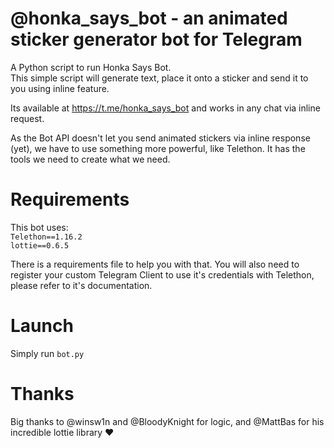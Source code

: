 # @honka_says_bot - an animated sticker generator bot for Telegram

A Python script to run Honka Says Bot.  
This simple script will generate text, place it onto a sticker and send it to you using inline feature.

Its available at https://t.me/honka_says_bot and works in any chat via inline request.

As the Bot API doesn't let you send animated stickers via inline response (yet), we have to use something more powerful, like Telethon. It has the tools we need to create what we need.

# Requirements

This bot uses:  
`Telethon==1.16.2`  
`lottie==0.6.5`

There is a requirements file to help you with that.
You will also need to register your custom Telegram Client to use it's credentials with Telethon, please refer to it's documentation.

# Launch

Simply run `bot.py`

# Thanks

Big thanks to @winsw1n and @BloodyKnight for logic, and @MattBas for his incredible lottie library ❤
